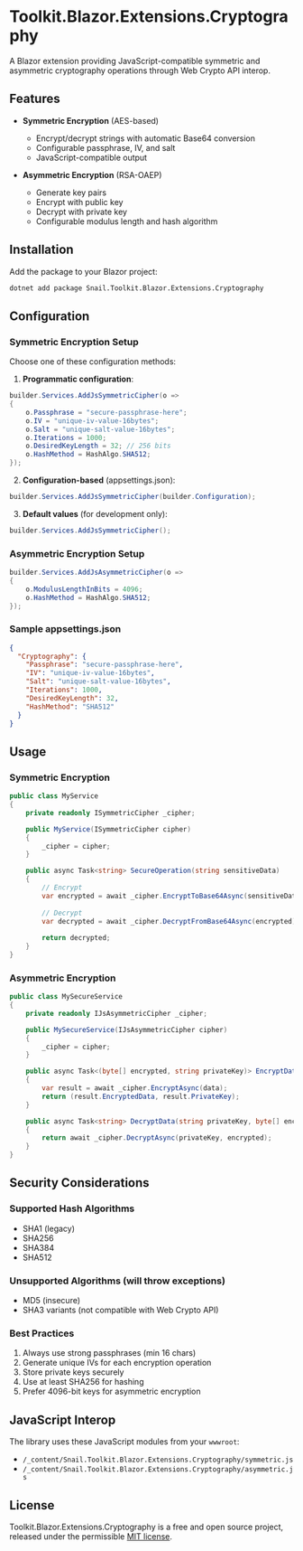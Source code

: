 # Toolkit.Blazor.Extensions.Cryptography 

A Blazor extension providing JavaScript-compatible symmetric and asymmetric cryptography operations through Web Crypto API interop.

## Features

- **Symmetric Encryption** (AES-based)
  - Encrypt/decrypt strings with automatic Base64 conversion
  - Configurable passphrase, IV, and salt
  - JavaScript-compatible output

- **Asymmetric Encryption** (RSA-OAEP)
  - Generate key pairs
  - Encrypt with public key
  - Decrypt with private key
  - Configurable modulus length and hash algorithm

## Installation

Add the package to your Blazor project:

```bash
dotnet add package Snail.Toolkit.Blazor.Extensions.Cryptography
```

## Configuration

### Symmetric Encryption Setup

Choose one of these configuration methods:

1. **Programmatic configuration**:
```csharp
builder.Services.AddJsSymmetricCipher(o =>
{
    o.Passphrase = "secure-passphrase-here";
    o.IV = "unique-iv-value-16bytes";
    o.Salt = "unique-salt-value-16bytes";
    o.Iterations = 1000;
    o.DesiredKeyLength = 32; // 256 bits
    o.HashMethod = HashAlgo.SHA512;
});
```

2. **Configuration-based** (appsettings.json):
```csharp
builder.Services.AddJsSymmetricCipher(builder.Configuration);
```

3. **Default values** (for development only):
```csharp
builder.Services.AddJsSymmetricCipher();
```

### Asymmetric Encryption Setup
```csharp
builder.Services.AddJsAsymmetricCipher(o =>
{
    o.ModulusLengthInBits = 4096;
    o.HashMethod = HashAlgo.SHA512;
});
```

### Sample appsettings.json
```json
{
  "Cryptography": {
    "Passphrase": "secure-passphrase-here",
    "IV": "unique-iv-value-16bytes",
    "Salt": "unique-salt-value-16bytes",
    "Iterations": 1000,
    "DesiredKeyLength": 32,
    "HashMethod": "SHA512"
  }
}
```

## Usage

### Symmetric Encryption

```csharp
public class MyService
{
    private readonly ISymmetricCipher _cipher;

    public MyService(ISymmetricCipher cipher)
    {
        _cipher = cipher;
    }

    public async Task<string> SecureOperation(string sensitiveData)
    {
        // Encrypt
        var encrypted = await _cipher.EncryptToBase64Async(sensitiveData);
        
        // Decrypt
        var decrypted = await _cipher.DecryptFromBase64Async(encrypted);
        
        return decrypted;
    }
}
```

### Asymmetric Encryption

```csharp
public class MySecureService
{
    private readonly IJsAsymmetricCipher _cipher;

    public MySecureService(IJsAsymmetricCipher cipher)
    {
        _cipher = cipher;
    }

    public async Task<(byte[] encrypted, string privateKey)> EncryptData(string data)
    {
        var result = await _cipher.EncryptAsync(data);
        return (result.EncryptedData, result.PrivateKey);
    }

    public async Task<string> DecryptData(string privateKey, byte[] encrypted)
    {
        return await _cipher.DecryptAsync(privateKey, encrypted);
    }
}
```

## Security Considerations

### Supported Hash Algorithms
- SHA1 (legacy)
- SHA256
- SHA384
- SHA512

### Unsupported Algorithms (will throw exceptions)
- MD5 (insecure)
- SHA3 variants (not compatible with Web Crypto API)

### Best Practices
1. Always use strong passphrases (min 16 chars)
2. Generate unique IVs for each encryption operation
3. Store private keys securely
4. Use at least SHA256 for hashing
5. Prefer 4096-bit keys for asymmetric encryption

## JavaScript Interop

The library uses these JavaScript modules from your `wwwroot`:
- `/_content/Snail.Toolkit.Blazor.Extensions.Cryptography/symmetric.js`
- `/_content/Snail.Toolkit.Blazor.Extensions.Cryptography/asymmetric.js`

## License

Toolkit.Blazor.Extensions.Cryptography is a free and open source project, released under the permissible [MIT license](LICENSE).